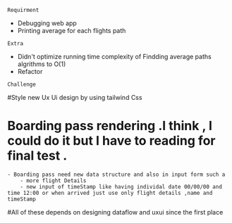 ```
Requirment
```
- Debugging web app
- Printing average for each flights path

```
Extra
```

- Didn't optimize running time complexity of Findding average paths algrithms to O(1) 
- Refactor 

```
Challenge
```

#Style new Ux Ui design by using tailwind Css
# Boarding pass rendering .I think , I could do it but I have to reading for final test . 
    - Boarding pass need new data structure and also in input form such a
        - more flight Details
        - new input of timeStamp like having individal date 00/00/00 and time 12:00 or when arrived just use only flight details ,name and timeStamp
        
#All of these depends on designing dataflow and uxui since the first place

 


